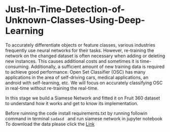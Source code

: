 # Just-In-Time-Detection-of-Unknown-Classes-Using-Deep-Learning
<p>To accurately differentiate objects or feature classes, various industries frequently use neural networks for their tasks. However, re-training the network on the changed dataset is often necessary when adding or deleting new instances. This causes additional costs and sometimes it is time-consuming. Additionally, a sufficient amount of new training data is required to achieve good performance. Open Set Classifier (OSC) has many applications in the area of self-driving cars, medical applications, an android with self-learning, etc. We will focus on accurately classifying OSC in real-time without re-training the real-time.  
</p>
In  this stage we build a  Siamese Network and fitted it on Fruit 360 dataset to understand how it works and get to know its implementation. 



Before ruinning the code install requirements.txt by running followin command in terminal ```sadasd ```
and run siamese network in jupyter notebook
To download the data please click the [Link](https://www.kaggle.com/datasets/moltean/fruits)
